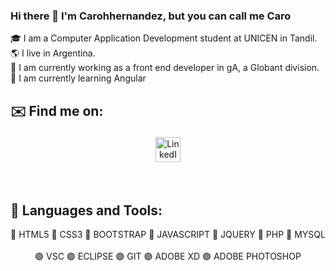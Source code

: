 ### Hi there 👋 I'm Carohhernandez, but you can call me Caro

🎓 I am a Computer Application Development student at UNICEN in Tandil. </br>
🌎 I live in Argentina. </br>
🔭 I am currently working as a front end developer in gA, a Globant division. </br>
🌱 I am currently learning Angular </br>

## ✉️ Find me on:

<p align="center">
 <a href="https://www.linkedin.com/in/carolina-hernandez-0747a618b" target="_blank"> <img src="https://cdn.jsdelivr.net/npm/simple-icons@v3/icons/linkedin.svg" alt="LinkedIn" height="40" style="vertical-align:top; margin:4px"> </a>
</p>

</br> 

## 🧰 Languages and Tools:
<div align="center">
🔵 HTML5 🔵 CSS3 🔵 BOOTSTRAP 🔵 JAVASCRIPT 🔵 JQUERY 🔵 PHP  🔵 MYSQL </br>
</br>
🟣 VSC 🟣 ECLIPSE 🟣 GIT 🟣 ADOBE XD 🟣 ADOBE PHOTOSHOP 
</div>






